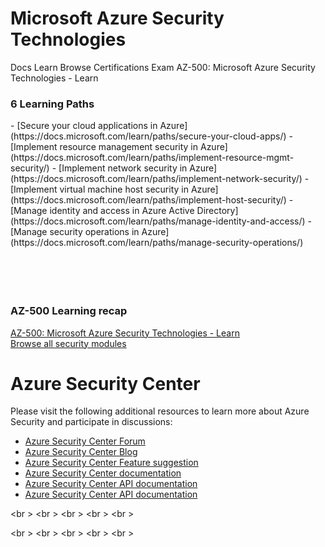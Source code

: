 # Microsoft Azure Security Technologies
Docs  Learn  Browse Certifications  Exam AZ-500: Microsoft Azure Security Technologies - Learn

 <h3>6 Learning Paths</h3>
 - [Secure your cloud applications in Azure](https://docs.microsoft.com/learn/paths/secure-your-cloud-apps/)
 - [Implement resource management security in Azure](https://docs.microsoft.com/learn/paths/implement-resource-mgmt-security/)
 - [Implement network security in Azure](https://docs.microsoft.com/learn/paths/implement-network-security/)
 - [Implement virtual machine host security in Azure](https://docs.microsoft.com/learn/paths/implement-host-security/)
 - [Manage identity and access in Azure Active Directory](https://docs.microsoft.com/learn/paths/manage-identity-and-access/)
 - [Manage security operations in Azure](https://docs.microsoft.com/learn/paths/manage-security-operations/)
<a href=""></a><br />
<a href=""></a><br />
<a href=""></a><br />
<a href=""></a><br />
<a href=""></a><br />

<h3>AZ-500 Learning recap</h3>
<a href="https://docs.microsoft.com/en-us/learn/certifications/exams/az-500">AZ-500: Microsoft Azure Security Technologies - Learn</a><br /><a href="https://docs.microsoft.com/en-us/learn/browse/?term=security">Browse all security modules</a><br \>
 

# Azure Security Center

Please visit the following additional resources to learn more about Azure Security and participate in discussions: 

- [Azure Security Center Forum](https://techcommunity.microsoft.com/t5/Azure-Security-Center/bd-p/AzureSecurityCenter)
- [Azure Security Center Blog](https://techcommunity.microsoft.com/t5/Azure-Security-Center/bg-p/AzureSecurityCenterBlog)
- [Azure Security Center Feature suggestion](https://feedback.azure.com/forums/347535-azure-security-center)
- [Azure Security Center documentation](https://docs.microsoft.com/en-us/azure/security-center/security-center-intro)
- [Azure Security Center API documentation](https://docs.microsoft.com/en-us/rest/api/securitycenter/)
- [Azure Security Center API documentation](https://docs.microsoft.com/en-us/rest/api/securitycenter/)

<a href=""></a><br \>
<a href=""></a><br \>
<a href=""></a><br \>
<a href=""></a><br \>
<a href=""></a><br \>

<a href=""></a><br \>
<a href=""></a><br \>
<a href=""></a><br \>
<a href=""></a><br \>
<a href=""></a><br \>
